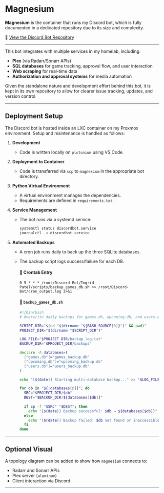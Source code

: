 # Magnesium

**Magnesium** is the container that runs my Discord bot, which is fully documented in a dedicated repository due to its size and complexity.

📎 [View the Discord Bot Repository](https://github.com/aaronfugal/discord-bot)  

---

This bot integrates with multiple services in my homelab, including:
- **Plex** (via Radarr/Sonarr APIs)
- **SQL databases** for game tracking, approval flow, and user interaction
- **Web scraping** for real-time data
- **Authorization and approval systems** for media automation

Given the standalone nature and development effort behind this bot, it is kept in its own repository to allow for clearer issue tracking, updates, and version control.

---

## Deployment Setup

The Discord bot is hosted inside an LXC container on my Proxmox environment. Setup and maintenance is handled as follows:

1. **Development**
   - Code is written locally on `plutonium` using VS Code.

2. **Deployment to Container**
   - Code is transferred via `scp` to `magnesium` in the appropriate bot directory.

3. **Python Virtual Environment**
   - A virtual environment manages the dependencies.
   - Requirements are defined in `requirements.txt`.

4. **Service Management**
   - The bot runs via a systemd service:
     ```bash
     systemctl status discordbot.service
     journalctl -u discordbot.service
     ```

5. **Automated Backups**
   - A cron job runs daily to back up the three SQLite databases.
   - The backup script logs success/failure for each DB.

     #### 📄 Crontab Entry
     ```cron
     0 5 * * * /root/Discord-Bot/Ingrid-Patel/scripts/backup_games_db.sh >> /root/Discord-Bot/cron_output.log 2>&1
     ```

     #### 📄 `backup_games_db.sh`
     ```bash
     #!/bin/bash
     # Overwrite daily backups for games.db, upcoming.db, and users.db

     SCRIPT_DIR="$(cd "$(dirname "${BASH_SOURCE[0]}")" && pwd)"
     PROJECT_DIR="$(dirname "$SCRIPT_DIR")"

     LOG_FILE="$PROJECT_DIR/backup_log.txt"
     BACKUP_DIR="$PROJECT_DIR/backups"

     declare -A databases=(
       ["games.db"]="games_backup.db"
       ["upcoming.db"]="upcoming_backup.db"
       ["users.db"]="users_backup.db"
     )

     echo "[$(date)] Starting multi-database backup..." >> "$LOG_FILE"

     for db in "${!databases[@]}"; do
       SRC="$PROJECT_DIR/$db"
       DEST="$BACKUP_DIR/${databases[$db]}"
       
       if cp -f "$SRC" "$DEST"; then
         echo "[$(date)] Backup successful: $db → ${databases[$db]}" >> "$LOG_FILE"
       else
         echo "[$(date)] Backup failed: $db not found or inaccessible." >> "$LOG_FILE"
       fi
     done
     ```

---

## Optional Visual

A topology diagram can be added to show how `magnesium` connects to:
- Radarr and Sonarr APIs
- Plex server (`aluminum`)
- Client interaction via Discord

---
